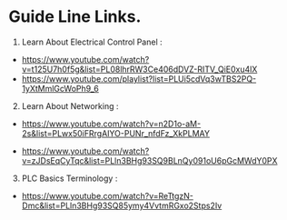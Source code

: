 # Guide Line Links.

1. Learn About Electrical Control Panel :

* https://www.youtube.com/watch?v=t125U7h0f5g&list=PL08lhrRW3Ce406dDVZ-RITV_QiE0xu4lX
* https://www.youtube.com/playlist?list=PLUi5cdVq3wTBS2PQ-1yXtMmlGcWoPh9_6

2. Learn About Networking :
* https://www.youtube.com/watch?v=n2D1o-aM-2s&list=PLwx50iFRrgAIYO-PUNr_nfdFz_XkPLMAY

* https://www.youtube.com/watch?v=zJDsEqCyTqc&list=PLln3BHg93SQ9BLnQy091oU6pGcMWdY0PX

3. PLC Basics Terminology :
* https://www.youtube.com/watch?v=ReTtgzN-Dmc&list=PLln3BHg93SQ85ymy4VvtmRGxo2Stps2Iv
